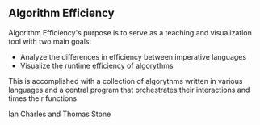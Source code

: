 ## Algorithm Efficiency

Algorithm Efficiency's purpose is to serve as a teaching and visualization tool with two main goals:

- Analyze the differences in efficiency between imperative languages
- Visualize the runtime efficiency of algorythms

This is accomplished with a collection of algorythms written in various languages and a central program that orchestrates their interactions and times their functions

Ian Charles and Thomas Stone
